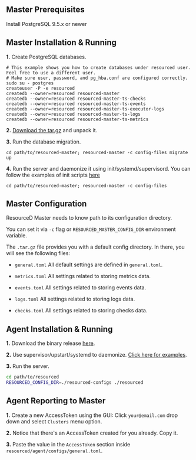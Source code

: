 ## Master Prerequisites

Install PostgreSQL 9.5.x or newer


## Master Installation & Running

**1.** Create PostgreSQL databases.

```
# This example shows you how to create databases under resourced user. Feel free to use a different user.
# Make sure user, password, and pg_hba.conf are configured correctly.
sudo su - postgres
createuser -P -e resourced
createdb --owner=resourced resourced-master
createdb --owner=resourced resourced-master-ts-checks
createdb --owner=resourced resourced-master-ts-events
createdb --owner=resourced resourced-master-ts-executor-logs
createdb --owner=resourced resourced-master-ts-logs
createdb --owner=resourced resourced-master-ts-metrics
```

**2.** [Download the tar.gz](https://github.com/resourced/resourced-master/releases) and unpack it.

**3.** Run the database migration.

```
cd path/to/resourced-master; resourced-master -c config-files migrate up
```

**4.** Run the server and daemonize it using init/systemd/supervisord. You can follow the examples of init scripts [here](https://github.com/resourced/resourced-master/tree/master/scripts/init)

```
cd path/to/resourced-master; resourced-master -c config-files
```


## Master Configuration

ResourceD Master needs to know path to its configuration directory.

You can set it via `-c` flag or `RESOURCED_MASTER_CONFIG_DIR` environment variable.

The `.tar.gz` file provides you with a default config directory. In there, you will see the following files:

* `general.toml` All default settings are defined in `general.toml`.

* `metrics.toml` All settings related to storing metrics data.

* `events.toml` All settings related to storing events data.

* `logs.toml` All settings related to storing logs data.

* `checks.toml` All settings related to storing checks data.


## Agent Installation & Running

**1.** Download the binary release [here](https://github.com/resourced/resourced/releases).

**2.** Use supervisor/upstart/systemd to daemonize. [Click here for examples](https://github.com/resourced/resourced/tree/master/tests/script-init).

**3.** Run the server.

```bash
cd path/to/resourced
RESOURCED_CONFIG_DIR=./resourced-configs ./resourced
```


## Agent Reporting to Master

**1.** Create a new AccessToken using the GUI: Click `your@email.com` drop down and select `Clusters` menu option.

**2.** Notice that there's an AccessToken created for you already. Copy it.

**3.** Paste the value in the `AccessToken` section inside `resourced/agent/configs/general.toml`.
